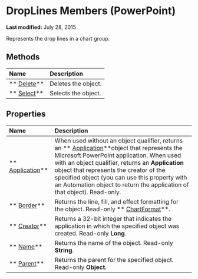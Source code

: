 
# DropLines Members (PowerPoint)

 **Last modified:** July 28, 2015

Represents the drop lines in a chart group.

## Methods



|**Name**|**Description**|
|:-----|:-----|
| ** [Delete](5ad36b94-3ee7-8469-8773-d9726900c467.md)**|Deletes the object.|
| ** [Select](3275cad2-36dd-42ec-e34f-6eb1248b5c33.md)**|Selects the object.|

## Properties



|**Name**|**Description**|
|:-----|:-----|
| ** [Application](0ca03e5d-b2a4-d200-4aa6-481537cd6295.md)**|When used without an object qualifier, returns an  ** [Application](978c2b99-4271-b953-4283-73b5f3d96f41.md)**object that represents the Microsoft PowerPoint application. When used with an object qualifier, returns an  **Application** object that represents the creator of the specified object (you can use this property with an Automation object to return the application of that object). Read-only.|
| ** [Border](ea123388-c397-c6a9-fbe0-a2dae18e21a6.md)**|Returns the line, fill, and effect formatting for the object. Read-only  ** [ChartFormat](bba095c6-2abf-eb14-10d4-35686c06941c.md)**.|
| ** [Creator](8d03dc88-18b8-c300-4dff-a10cff906829.md)**|Returns a 32-bit integer that indicates the application in which the specified object was created. Read-only  **Long**.|
| ** [Name](651e77cc-1b72-1432-787d-7eb53eedd0f1.md)**|Returns the name of the object. Read-only  **String**.|
| ** [Parent](e9c456aa-d87c-b819-cec0-40ed60ed8583.md)**|Returns the parent for the specified object. Read-only  **Object**.|
